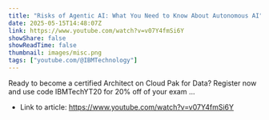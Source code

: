 ```yaml
---
title: "Risks of Agentic AI: What You Need to Know About Autonomous AI"
date: 2025-05-15T14:48:07Z
link: https://www.youtube.com/watch?v=v07Y4fmSi6Y
showShare: false
showReadTime: false
thumbnail: images/misc.png
tags: ["youtube.com/@IBMTechnology"]
---
```

Ready to become a certified Architect on Cloud Pak for Data? Register now and use code IBMTechYT20 for 20% off of your exam ...

- Link to article: https://www.youtube.com/watch?v=v07Y4fmSi6Y